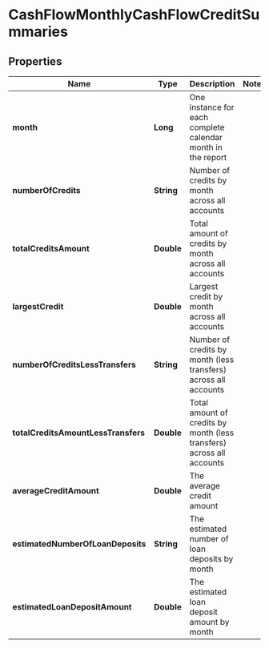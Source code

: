 

# CashFlowMonthlyCashFlowCreditSummaries


## Properties

| Name | Type | Description | Notes |
|------------ | ------------- | ------------- | -------------|
|**month** | **Long** | One instance for each complete calendar month in the report |  |
|**numberOfCredits** | **String** | Number of credits by month across all accounts |  |
|**totalCreditsAmount** | **Double** | Total amount of credits by month across all accounts |  |
|**largestCredit** | **Double** | Largest credit by month across all accounts |  |
|**numberOfCreditsLessTransfers** | **String** | Number of credits by month (less transfers) across all accounts |  |
|**totalCreditsAmountLessTransfers** | **Double** | Total amount of credits by month (less transfers) across all accounts |  |
|**averageCreditAmount** | **Double** | The average credit amount |  |
|**estimatedNumberOfLoanDeposits** | **String** | The estimated number of loan deposits by month |  |
|**estimatedLoanDepositAmount** | **Double** | The estimated loan deposit amount by month |  |



